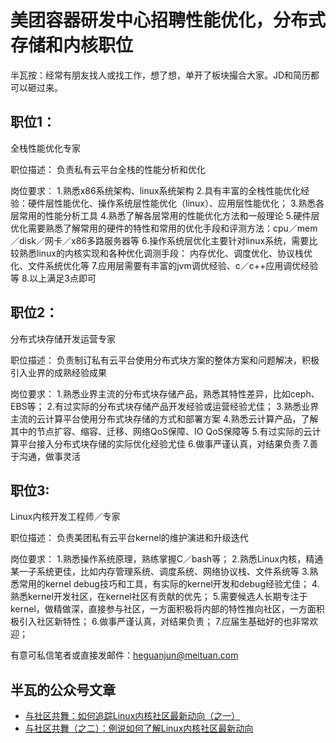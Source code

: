 # 美团容器研发中心招聘性能优化，分布式存储和内核职位

半瓦按：经常有朋友找人或找工作，想了想，单开了板块撮合大家。JD和简历都可以砸过来。

## 职位1：
全栈性能优化专家

职位描述：
负责私有云平台全栈的性能分析和优化

岗位要求：
1.熟悉x86系统架构、linux系统架构
2.具有丰富的全栈性能优化经验：硬件层性能优化、操作系统层性能优化（linux）、应用层性能优化；
3.熟悉各层常用的性能分析工具
4.熟悉了解各层常用的性能优化方法和一般理论
5.硬件层优化需要熟悉了解常用的硬件的特性和常用的优化手段和评测方法：cpu／mem／disk／网卡／x86多路服务器等
6.操作系统层优化主要针对linux系统，需要比较熟悉linux的内核实现和各种优化调测手段：
   内存优化、调度优化、协议栈优化、文件系统优化等
7.应用层需要有丰富的jvm调优经验、c／c++应用调优经验等
8.以上满足3点即可

## 职位2：
分布式块存储开发运营专家

职位描述：
负责制订私有云平台使用分布式块方案的整体方案和问题解决，积极引入业界的成熟经验成果

岗位要求：
1.熟悉业界主流的分布式块存储产品，熟悉其特性差异，比如ceph、EBS等；
2.有过实际的分布式块存储产品开发经验或运营经验尤佳；
3.熟悉业界主流的云计算平台使用分布式块存储的方式和部署方案
4.熟悉云计算产品，了解其中的节点扩容、缩容、迁移、网络QoS保障、IO QoS保障等
5.有过实际的云计算平台接入分布式块存储的实际优化经验尤佳
6.做事严谨认真，对结果负责
7.善于沟通，做事灵活

## 职位3:
Linux内核开发工程师／专家

职位描述：
负责美团私有云平台kernel的维护演进和升级迭代

岗位要求：
1.熟悉操作系统原理，熟练掌握C／bash等；
2.熟悉Linux内核，精通某一子系统更佳，比如内存管理系统、调度系统、网络协议栈、文件系统等
3.熟悉常用的kernel debug技巧和工具，有实际的kernel开发和debug经验尤佳；
4.熟悉kernel开发社区，在kernel社区有贡献的优先；
5.需要候选人长期专注于kernel，做精做深，直接参与社区，一方面积极将内部的特性推向社区，一方面积极引入社区新特性；
6.做事严谨认真，对结果负责；
7.应届生基础好的也非常欢迎；

有意可私信笔者或直接发邮件：heguanjun@meituan.com

## 半瓦的公众号文章
* [与社区共舞：如何追踪Linux内核社区最新动向（之一）](https://mp.weixin.qq.com/s?__biz=MzI5MzcwODYxMQ==&mid=2247483776&idx=1&sn=cfcd68120e95b3189b80e99f766bb6a4&chksm=ec6cb7acdb1b3eba24e78e672fce1ec48fc74fb138cdc4ccd5f8b85359ba61e7083e4581877b#rd)
* [与社区共舞（之二）：例说如何了解Linux内核社区最新动向](https://mp.weixin.qq.com/s?__biz=MzI5MzcwODYxMQ==&mid=2247483834&idx=1&sn=c6c0ab3c10876a7a9c0952c3be32798f&chksm=ec6cb796db1b3e80b3c107e128b03f0c698acbe5279dc561fc4ac419301fe8808c05915ce108#rd)

